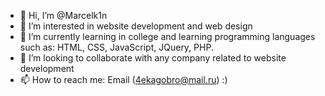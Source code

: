 - 👋 Hi, I’m @Marcelk1n
- 👀 I’m interested in website development and web design
- 🌱 I’m currently learning in college and learning programming languages such as: HTML, CSS, JavaScript, JQuery, PHP.
- 💞️ I’m looking to collaborate with any company related to website development
- 📫 How to reach me: Email (4ekagobro@mail.ru) :)

<!---
Marcelk1n/Marcelk1n is a ✨ special ✨ repository because its `README.md` (this file) appears on your GitHub profile.
You can click the Preview link to take a look at your changes.
--->
